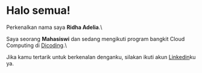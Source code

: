 # Halo semua! 

Perkenalkan nama saya **Ridha Adelia**.\

Saya seorang **Mahasiswi** dan sedang mengikuti program bangkit Cloud Computing di [Dicoding](https://www.dicoding.com/).\

Jika kamu tertarik untuk berkenalan denganku, silakan ikuti akun [Linkedin](https://www.linkedin.com/in/ridhaadelia/)ku ya.

